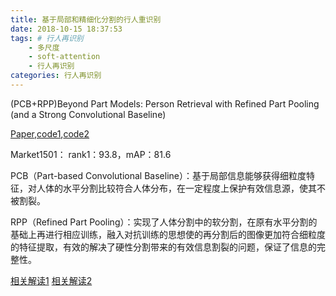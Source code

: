 ```yaml
---
title: 基于局部和精细化分割的行人重识别
date: 2018-10-15 18:37:53
tags: # 行人再识别 
    - 多尺度
    - soft-attention
    - 行人再识别 
categories: 行人再识别
---
```


(PCB+RPP)Beyond Part Models: Person Retrieval with Refined Part Pooling (and a Strong Convolutional Baseline)

[Paper](https://arxiv.org/abs/1711.09349v3),[code1](https://github.com/GenkunAbe/reID-PCB),[code2](https://github.com/syfafterzy/PCB_RPP_for_reID)

Market1501： rank1：93.8，mAP：81.6

PCB（Part-based Convolutional  Baseline）：基于局部信息能够获得细粒度特征，对人体的水平分割比较符合人体分布，在一定程度上保护有效信息源，使其不被割裂。

RPP（Refined Part Pooling）：实现了人体分割中的软分割，在原有水平分割的基础上再进行相应训练，融入对抗训练的思想使的再分割后的图像更加符合细粒度的特征提取，有效的解决了硬性分割带来的有效信息割裂的问题，保证了信息的完整性。

[相关解读1](https://zhuanlan.zhihu.com/p/31947809) [相关解读2](https://blog.csdn.net/Gavinmiaoc/article/details/80350613)